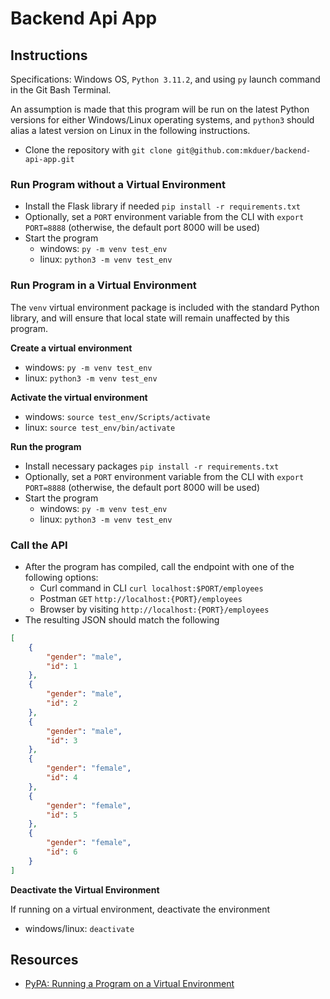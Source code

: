 # Backend Api App



## Instructions

Specifications: Windows OS, `Python 3.11.2`, and using `py` launch command in the Git Bash Terminal.

An assumption is made that this program will be run on the latest Python versions for either Windows/Linux operating systems, and `python3` should alias a latest version on Linux in the following instructions.

* Clone the repository with `git clone git@github.com:mkduer/backend-api-app.git`
  


### Run Program without a Virtual Environment
* Install the Flask library if needed `pip install -r requirements.txt`
* Optionally, set a `PORT` environment variable from the CLI with `export PORT=8888` (otherwise, the default port 8000 will be used)
* Start the program
  * windows: `py -m venv test_env`
  * linux: `python3 -m venv test_env`


### Run Program in a Virtual Environment
The `venv` virtual environment package is included with the standard Python library, and will ensure that local state will remain unaffected by this program.

**Create a virtual environment**

* windows: `py -m venv test_env`
* linux: `python3 -m venv test_env`

**Activate the virtual environment**
* windows: `source test_env/Scripts/activate`
* linux: `source test_env/bin/activate`

**Run the program**
* Install necessary packages `pip install -r requirements.txt`
* Optionally, set a `PORT` environment variable from the CLI with `export PORT=8888` (otherwise, the default port 8000 will be used)
* Start the program
  * windows: `py -m venv test_env`
  * linux: `python3 -m venv test_env`


### Call the API

* After the program has compiled, call the endpoint with one of the following options:
  * Curl command in CLI  `curl localhost:$PORT/employees`
  * Postman `GET` `http://localhost:{PORT}/employees`
  * Browser by visiting `http://localhost:{PORT}/employees`
* The resulting JSON should match the following

```json
[
    {
        "gender": "male",
        "id": 1
    },
    {
        "gender": "male",
        "id": 2
    },
    {
        "gender": "male",
        "id": 3
    },
    {
        "gender": "female",
        "id": 4
    },
    {
        "gender": "female",
        "id": 5
    },
    {
        "gender": "female",
        "id": 6
    }
]
```



**Deactivate the Virtual Environment**

If running on a virtual environment, deactivate the environment

* windows/linux: `deactivate`



## Resources
- [PyPA: Running a Program on a Virtual Environment](https://packaging.python.org/en/latest/guides/installing-using-pip-and-virtual-environments/)